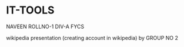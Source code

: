 # IT-TOOLS
NAVEEN 
ROLLNO-1
DIV-A
FYCS 

wikipedia presentation (creating account in wikipedia) by GROUP NO 2
